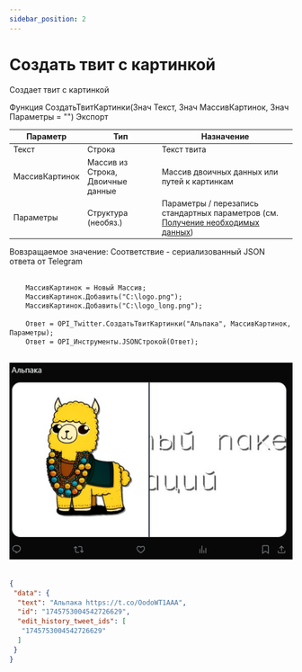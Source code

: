 ```yaml
---
sidebar_position: 2
---
```


# Создать твит с картинкой
Создает твит с картинкой


Функция СоздатьТвитКартинки(Знач Текст, Знач МассивКартинок, Знач Параметры = "") Экспорт

  | Параметр | Тип | Назначение |
  |-|-|-|
  | Текст | Строка | Текст твита |
  | МассивКартинок | Массив из Строка, Двоичные данные | Массив двоичных данных или путей к картинкам |
  | Параметры | Структура (необяз.) | Параметры / перезапись стандартных параметров (см. [Получение необходимых данных](../)) |
  
  Вовзращаемое значение: Соответствие - сериализованный JSON ответа от Telegram


```bsl title="Пример кода"
	
	МассивКартинок = Новый Массив;
	МассивКартинок.Добавить("C:\logo.png");
	МассивКартинок.Добавить("C:\logo_long.png");

	Ответ = OPI_Twitter.СоздатьТвитКартинки("Альпака", МассивКартинок, Параметры);
	Ответ = OPI_Инструменты.JSONСтрокой(Ответ);
	
```

![Результат](img/6.png)

```json title="Результат"

{
 "data": {
  "text": "Альпака https://t.co/OodoWT1AAA",
  "id": "1745753004542726629",
  "edit_history_tweet_ids": [
   "1745753004542726629"
  ]
 }
}

```
